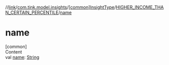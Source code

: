//[link](../../../index.md)/[com.tink.model.insights](../../index.md)/[[common]InsightType](../index.md)/[HIGHER_INCOME_THAN_CERTAIN_PERCENTILE](index.md)/[name](name.md)



# name  
[common]  
Content  
val [name](name.md): [String](https://kotlinlang.org/api/latest/jvm/stdlib/kotlin/-string/index.html)  



